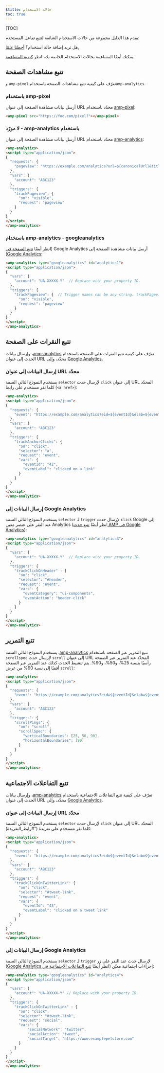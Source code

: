 ```yaml
---
$title: حالات الاستخدام
toc: true
---
```

[TOC]


يقدم هذا الدليل مجموعة من حالات الاستخدام الشائعة لتتبع تفاعل المستخدم:

هل تريد إضافة حالة استخدام؟
[أحطنا علمًا.](https://github.com/ampproject/docs/issues/new)

يمكنك أيضًا المساهمة بحالات الاستخدام الخاصة بك،
انظر [كيفية المساهمة](/ar/docs/support/contribute.html).

## تتبع مشاهدات الصفحة

تعرّف على كيفية تتبع مشاهدات الصفحة باستخدام <span dir="ltr" class="nowrap">`amp-pixel`</span> و<span dir="ltr" class="nowrap">`amp-analytics`</span>.

### باستخدام <span dir="ltr" class="nowrap">amp-pixel</span>

أرسل بيانات مشاهدة الصفحة إلى عنوان URL محدّد باستخدام
[<span dir="ltr" class="nowrap">amp-pixel</span>](/ar/docs/reference/amp-pixel.html):

```html
<amp-pixel src="https://foo.com/pixel?"></amp-pixel>
```

### باستخدام <span dir="ltr" class="nowrap">amp-analytics</span> - لا مورّد

أرسل بيانات مشاهدة الصفحة إلى عنوان URL محدّد باستخدام
[<span dir="ltr" class="nowrap">amp-analytics</span>](/ar/docs/reference/components/amp-analytics.html):

```html
<amp-analytics>
<script type="application/json">
{
  "requests": {
    "pageview": "https://example.com/analytics?url=${canonicalUrl}&title=${title}&acct=${account}"
  },
  "vars": {
    "account": "ABC123"
  },
  "triggers": {
    "trackPageview": {
      "on": "visible",
      "request": "pageview"
    }
  }
}
</script>
</amp-analytics>
```

### باستخدام <span dir="ltr" class="nowrap">amp-analytics</span> - googleanalytics

أرسل بيانات مشاهدة الصفحة إلى <span dir="ltr" class="nowrap">Google Analytics</span>
(انظر أيضًا [تتبع الصفحة في <span dir="ltr" class="nowrap">Google Analytics</span>](https://developers.google.com/analytics/devguides/collection/amp-analytics/#page_tracking)):

```html
<amp-analytics type="googleanalytics" id="analytics1">
<script type="application/json">
{
  "vars": {
    "account": "UA-XXXXX-Y"  // Replace with your property ID.
  },
  "triggers": {
    "trackPageview": {  // Trigger names can be any string. trackPageview is not a required name.
      "on": "visible",
      "request": "pageview"
    }
  }
}
</script>
</amp-analytics>
```

## تتبع النقرات على الصفحة

تعرّف على كيفية تتبع النقرات على الصفحة باستخدام
[<span dir="ltr" class="nowrap">amp-analytics</span>](/ar/docs/reference/components/amp-analytics.html)،
وإرسال بيانات الحدث إلى عنوان URL محدّد، وإلى
[<span dir="ltr" class="nowrap">Google Analytics</span>](https://developers.google.com/analytics/devguides/collection/amp-analytics/).

### إرسال البيانات إلى عنوان URL محدّد

يستخدم النموذج التالي السمة `selector` لإرسال حدث `click`
إلى عنوان URL المحدّد كلما نقر مستخدم على رابط (`<a href>`):

```html
<amp-analytics>
<script type="application/json">
{
  "requests": {
    "event": "https://example.com/analytics?eid=${eventId}&elab=${eventLabel}&acct=${account}"
  },
  "vars": {
    "account": "ABC123"
  },
  "triggers": {
    "trackAnchorClicks": {
      "on": "click",
      "selector": "a",
      "request": "event",
      "vars": {
        "eventId": "42",
        "eventLabel": "clicked on a link"
      }
    }
  }
}
</script>
</amp-analytics>
```

### إرسال البيانات إلى <span dir="ltr" class="nowrap">Google Analytics</span>

يستخدم النموذج التالي السمة `selector` لـ `trigger`
لإرسال حدث `click` إلى <span dir="ltr" class="nowrap">Google Analytics</span> عند النقر على عنصر معين
(انظر أيضًا
[تتبع حدث AMP في <span dir="ltr" class="nowrap">Google Analytics</span>](https://developers.google.com/analytics/devguides/collection/amp-analytics/#event_tracking)):

```html
<amp-analytics type="googleanalytics" id="analytics3">
<script type="application/json">
{
  "vars": {
    "account": "UA-XXXXX-Y"  // Replace with your property ID.
  },
  "triggers": {
    "trackClickOnHeader" : {
      "on": "click",
      "selector": "#header",
      "request": "event",
      "vars": {
        "eventCategory": "ui-components",
        "eventAction": "header-click"
      }
    }
  }
}
</script>
</amp-analytics>
```

## تتبع التمرير

تتبع التمرير عبر الصفحة باستخدام [<span dir="ltr" class="nowrap">amp-analytics</span>](/ar/docs/reference/components/amp-analytics.html).
يستخدم النموذج التالي السمة `scrollspec` لإرسال حدث `scroll`
إلى عنوان URL المحدّد عند التمرير عبر الصفحة رأسيًا بنسبة 25%، و50%، و90%.
يتم تنشيط الحدث كذلك عند التمرير عبر الصفحة أفقيًا
إلى نسبة 90% من عرض `scroll`:

```html
<amp-analytics>
<script type="application/json">
{
  "requests": {
    "event": "https://example.com/analytics?eid=${eventId}&elab=${eventLabel}&acct=${account}"
  },
  "vars": {
    "account": "ABC123"
  },
  "triggers": {
    "scrollPings": {
      "on": "scroll",
      "scrollSpec": {
        "verticalBoundaries": [25, 50, 90],
        "horizontalBoundaries": [90]
      }
    }
  }
}
</script>
</amp-analytics>
```

## تتبع التفاعلات الاجتماعية

تعرّف على كيفية تتبع التفاعلات الاجتماعية باستخدام
[<span dir="ltr" class="nowrap">amp-analytics</span>](/ar/docs/reference/components/amp-analytics.html)،
وإرسال بيانات الحدث إلى عنوان URL محدّد، وإلى
[<span dir="ltr" class="nowrap">Google Analytics</span>](https://developers.google.com/analytics/devguides/collection/amp-analytics/).

### إرسال البيانات إلى عنوان URL محدّد

يستخدم النموذج التالي السمة `selector` لإرسال حدث `click`
إلى عنوان URL المحدّد كلما نقر مستخدم على تغريدة ("#رابط_التغريدة):

```html
<amp-analytics>
<script type="application/json">
{
  "requests": {
    "event": "https://example.com/analytics?eid=${eventId}&elab=${eventLabel}&acct=${account}"
  },
  "vars": {
    "account": "ABC123"
  },
  "triggers": {
    "trackClickOnTwitterLink": {
      "on": "click",
      "selector": "#tweet-link",
      "request": "event",
      "vars": {
        "eventId": "43",
        "eventLabel": "clicked on a tweet link"
      }
    }
  }
}
</script>
</amp-analytics>
```

### إرسال البيانات إلى <span dir="ltr" class="nowrap">Google Analytics</span>

يستخدم النموذج التالي السمة `selector` لـ `trigger`
لإرسال حدث عند النقر على زر إجراءات اجتماعية معيّن
(انظر أيضًا
[تتبع التفاعلات الاجتماعية في <span dir="ltr" class="nowrap">Google Analytics</span>](https://developers.google.com/analytics/devguides/collection/amp-analytics/#social_interactions)):

```html
<amp-analytics type="googleanalytics" id="analytics4">
<script type="application/json">
{
  "vars": {
    "account": "UA-XXXXX-Y" // Replace with your property ID.
  },
  "triggers": {
    "trackClickOnTwitterLink" : {
      "on": "click",
      "selector": "#tweet-link",
      "request": "social",
      "vars": {
          "socialNetwork": "twitter",
          "socialAction": "tweet",
          "socialTarget": "https://www.examplepetstore.com"
      }
    }
  }
}
</script>
</amp-analytics>
```